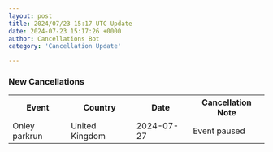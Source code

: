 ```yaml
---
layout: post
title: 2024/07/23 15:17 UTC Update
date: 2024-07-23 15:17:26 +0000
author: Cancellations Bot
category: 'Cancellation Update'

---
```


<h3>New Cancellations</h3>
<div class='hscrollable'>
<table style='width: 100%'>
    <tr>
        <th>Event</th>
        <th>Country</th>
        <th>Date</th>
        <th>Cancellation Note</th>
    </tr>
    <tr>
        <td>Onley parkrun</td>
        <td>United Kingdom</td>
        <td>2024-07-27</td>
        <td>Event paused</td>
    </tr>
</table>
</div>
